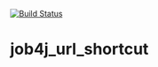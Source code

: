 [![Build Status](https://travis-ci.com/KirillBelyaev74/job4j_url_shortcut.svg?branch=master)](https://travis-ci.com/KirillBelyaev74/job4j_url_shortcut)

# job4j_url_shortcut